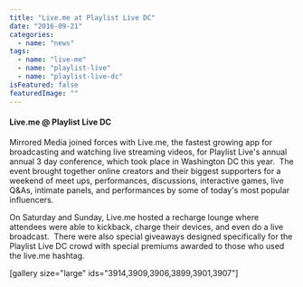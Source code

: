 ```yaml
---
title: "Live.me at Playlist Live DC"
date: "2016-09-21"
categories: 
  - name: "news"
tags: 
  - name: "live-me"
  - name: "playlist-live"
  - name: "playlist-live-dc"
isFeatured: false
featuredImage: ""
---
```


#### Live.me @ Playlist Live DC

Mirrored Media joined forces with Live.me, the fastest growing app for broadcasting and watching live streaming videos, for Playlist Live's annual annual 3 day conference, which took place in Washington DC this year.  The event brought together online creators and their biggest supporters for a weekend of meet ups, performances, discussions, interactive games, live Q&As, intimate panels, and performances by some of today's most popular influencers.

On Saturday and Sunday, Live.me hosted a recharge lounge where attendees were able to kickback, charge their devices, and even do a live broadcast.  There were also special giveaways designed specifically for the Playlist Live DC crowd with special premiums awarded to those who used the live.me hashtag.

\[gallery size="large" ids="3914,3909,3906,3899,3901,3907"\]
